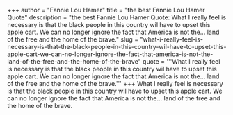 +++
author = "Fannie Lou Hamer"
title = "the best Fannie Lou Hamer Quote"
description = "the best Fannie Lou Hamer Quote: What I really feel is necessary is that the black people in this country wil have to upset this apple cart. We can no longer ignore the fact that America is not the... land of the free and the home of the brave."
slug = "what-i-really-feel-is-necessary-is-that-the-black-people-in-this-country-wil-have-to-upset-this-apple-cart-we-can-no-longer-ignore-the-fact-that-america-is-not-the-land-of-the-free-and-the-home-of-the-brave"
quote = '''What I really feel is necessary is that the black people in this country wil have to upset this apple cart. We can no longer ignore the fact that America is not the... land of the free and the home of the brave.'''
+++
What I really feel is necessary is that the black people in this country wil have to upset this apple cart. We can no longer ignore the fact that America is not the... land of the free and the home of the brave.
